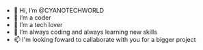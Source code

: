 - 👋 Hi, I’m @CYANOTECHWORLD
- 👀 I’m a coder
- 🌱 I’m a tech lover
- 💞️ I’m always coding and always learning new skills
- 📫 I'm looking foward to callaborate with you for a bigger project

<!---
CYANOTECHWORLD/CYANOTECHWORLD is a ✨ special ✨ repository because its `README.md` (this file) appears on your GitHub profile.
You can click the Preview link to take a look at your changes.
--->

